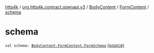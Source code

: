 [http4k](../../../index.md) / [org.http4k.contract.openapi.v3](../../index.md) / [BodyContent](../index.md) / [FormContent](index.md) / [schema](./schema.md)

# schema

`val schema: `[`BodyContent.FormContent.FormSchema`](-form-schema/index.md) [(source)](https://github.com/http4k/http4k/blob/master/http4k-contract/src/main/kotlin/org/http4k/contract/openapi/v3/model.kt#L90)